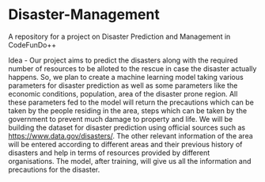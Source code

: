 # Disaster-Management
A repository for a project on Disaster Prediction and Management in CodeFunDo++

Idea - Our project aims to predict the disasters along with the required number of resources to be alloted to the rescue in case the disaster actually happens. So, we plan to create a machine learning model taking various parameters for disaster prediction as well as some parameters like the economic conditions, population, area of the disaster prone region. All these parameters fed to the model will return the precautions which can be taken by the people residing in the area, steps which can be taken by the government to prevent much damage to property and life. We will be building the dataset for disaster prediction using official  sources such as https://www.data.gov/disasters/. The other relevant information of the area will be entered according to different areas and their previous history of disasters and help in terms of resources provided by different organisations. The model, after training, will give us all the information and precautions for the disaster.
